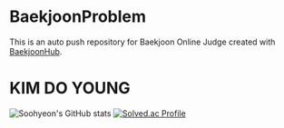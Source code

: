 # BaekjoonProblem
This is an auto push repository for Baekjoon Online Judge created with [BaekjoonHub](https://github.com/BaekjoonHub/BaekjoonHub).

# KIM DO YOUNG 


![Soohyeon's GitHub stats](https://github-readme-stats.vercel.app/api?username=denise030261&show_icons=true&theme=radical)
[![Solved.ac Profile](http://mazassumnida.wtf/api/v2/generate_badge?boj=rlatngus1691)](https://solved.ac/rlatngus1691/)
